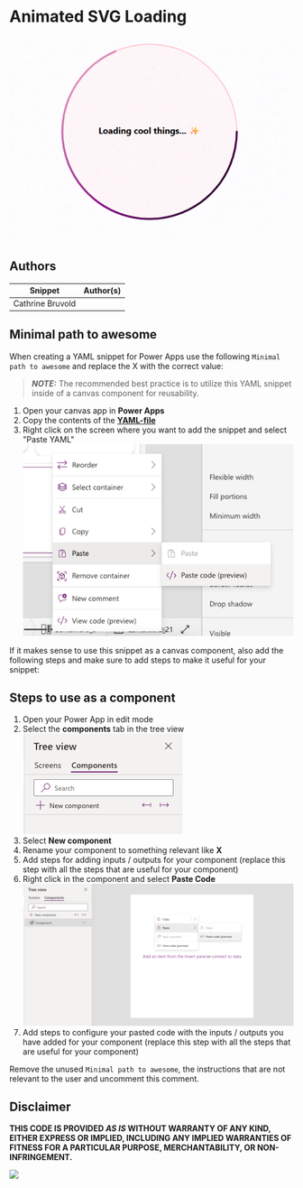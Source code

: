 # Animated SVG Loading

![](./assets/SVG-Animated-Loading.png)

## Authors


Snippet|Author(s)
--------|---------
Cathrine Bruvold | [](https://github.com/cathrinebruvold) [](https://www.linkedin.com/in/cathrine-bruvold-b91b92113/)

## Minimal path to awesome


When creating a YAML snippet for Power Apps use the following `Minimal path to awesome` and replace the X with the correct value:

> **_NOTE:_** The recommended best practice is to utilize this YAML snippet inside of a canvas component for reusability. 

1. Open your canvas app in **Power Apps**
1. Copy the contents of the **[YAML-file](./source/X.yaml)** 
1. Right click on the screen where you want to add the snippet and select "Paste YAML"
![View of the paste code button](./assets/pastecode.png)

If it makes sense to use this snippet as a canvas component, also add the following steps and make sure to add steps to make it useful for your snippet:

## Steps to use as a component
1. Open your Power App in edit mode
1. Select the **components** tab in the tree view
![components tab](./assets/componentstab.png)
1. Select **New component**
1. Rename your component to something relevant like **X**
1. Add steps for adding inputs / outputs for your component (replace this step with all the steps that are useful for your component)
1. Right click in the component and select **Paste Code**
![paste code](./assets/componentPasteCode.png)
1. Add steps to configure your pasted code with the inputs / outputs you have added for your component (replace this step with all the steps that are useful for your component)

Remove the unused `Minimal path to awesome`, the instructions that are not relevant to the user and uncomment this comment.


## Disclaimer

**THIS CODE IS PROVIDED *AS IS* WITHOUT WARRANTY OF ANY KIND, EITHER EXPRESS OR IMPLIED, INCLUDING ANY IMPLIED WARRANTIES OF FITNESS FOR A PARTICULAR PURPOSE, MERCHANTABILITY, OR NON-INFRINGEMENT.**



<img src="https://m365-visitor-stats.azurewebsites.net/powerplatform-snippets/power-apps/animated-svg-loading" aria-hidden="true" />

